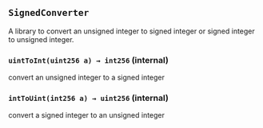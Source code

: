 ## `SignedConverter`

A library to convert an unsigned integer to signed integer or signed integer to unsigned integer.




### `uintToInt(uint256 a) → int256` (internal)

convert an unsigned integer to a signed integer




### `intToUint(int256 a) → uint256` (internal)

convert a signed integer to an unsigned integer







